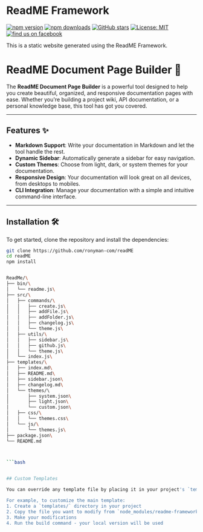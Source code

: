 # ReadME Framework
[![npm version](https://img.shields.io/npm/v/readme-framework.svg?style=flat-square)](https://www.npmjs.com/package/readme-framework)
[![npm downloads](https://img.shields.io/npm/dm/readme-framework.svg?style=flat-square)](https://www.npmjs.com/package/readme-framework)
[![GitHub stars](https://img.shields.io/github/stars/ronyman-com/readme-framework.svg?style=social)](https://www.npmjs.com/package/readme-framework)
[![License: MIT](https://img.shields.io/badge/License-MIT-blue.svg)](https://opensource.org/licenses/MIT)
[![find us on facebook](https://scontent.fmel8-1.fna.fbcdn.net/v/t39.30808-6/492401896_1108479551297909_9183837021616266448_n.jpg?_nc_cat=105&ccb=1-7&_nc_sid=833d8c&_nc_ohc=CdMM79rKP5IQ7kNvwGJzuy1&_nc_oc=AdkMoboGggKwBf5piaLEnwPpb9s1qihD4jHm1o1HXHnvpyogkF3CWr4jWk1vtRmtYZs-aON7ir5y95aU-3td-WT1&_nc_zt=23&_nc_ht=scontent.fmel8-1.fna&_nc_gid=HoMrEe_cuT53mLHjhc0vNA&oh=00_AfE4YFltC8FqkcbezUNsUYBOYA7fyuuXodwfYU0jT1R0og&oe=680B5603)](...)






This is a static website generated using the ReadME Framework.


# ReadME Document Page Builder 📄

The **ReadME Document Page Builder** is a powerful tool designed to help you create beautiful, organized, and responsive documentation pages with ease. Whether you're building a project wiki, API documentation, or a personal knowledge base, this tool has got you covered.

---

## Features ✨

- **Markdown Support**: Write your documentation in Markdown and let the tool handle the rest.
- **Dynamic Sidebar**: Automatically generate a sidebar for easy navigation.
- **Custom Themes**: Choose from light, dark, or system themes for your documentation.
- **Responsive Design**: Your documentation will look great on all devices, from desktops to mobiles.
- **CLI Integration**: Manage your documentation with a simple and intuitive command-line interface.

---

## Installation 🛠️

To get started, clone the repository and install the dependencies:

```bash
git clone https://github.com/ronyman-com/readME
cd readME
npm install


ReadMe/\
├── bin/\
│   └── readme.js\
├── src/\
│   ├── commands/\
│   │   ├── create.js\
│   │   ├── addFile.js\
│   │   ├── addFolder.js\
│   │   ├── changelog.js\
│   │   └── theme.js\      
│   ├── utils/\
│   │   ├── sidebar.js\
│   │   ├── github.js\
│   │   └── theme.js\         
│   └── index.js\
├── templates/\
│   ├── index.md\
│   ├── README.md\
│   ├── sidebar.json\
│   ├── changelog.md\
│   └── themes/\             
│       ├── system.json\      
│       ├── light.json\        
│       └── custom.json\     
│   ├── css/\
│   │   └── themes.css\     
│   └── js/\
│       └── themes.js\       
├── package.json\
└── README.md



```bash


## Custom Templates

You can override any template file by placing it in your project's `templates/` directory. The build system will prioritize these files over the default ones included in the package.

For example, to customize the main template:
1. Create a `templates/` directory in your project
2. Copy the file you want to modify from `node_modules/readme-framework/templates/` to your local `templates/` directory
3. Make your modifications
4. Run the build command - your local version will be used

